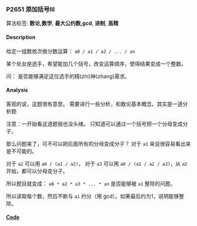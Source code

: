### P2651 添加括号III

算法标签: **数论,数学**, **最大公约数,gcd**, **进制**, **高精**


#### Description

给定一组数依次做分数运算： `a0 / a1 / a2 / ... / an`

某个处女座选手，希望能加几个括号，改变运算顺序，使得结果变成一个整数。

问： 是否能够满足这位选手的精(zhi)神(zhang)需求。

#### Analysis

客观的说，这题很有意思。 需要进行一些分析，和数论基本概念。其实是一道分析题

注意：一开始看这道题我也没头绪。 只知道可以通过一个括号把一个分母变成分子。

那么问题来了，可不可以把后面所有的分母变成分子？ 对于 `a1` 来说很容易看出来是不可能的。

对于 `a2` 可以用 `a0 / (a1 / a2)`， 对于 `a3` 可以用 `a0 / (a1 / a2 / a3)`，从 `a2` 开始，都可以分母变分子。

所以题目就变成： `a0 * a2 * a3 * ... * an` 是否能够被 `a1` 整除的问题。

所以读取每个数，然后不断与 `a1` 约分（用 gcd）。如果最后约为1，说明能够整除。

#### [Code](../cpp/p2651.cpp)
